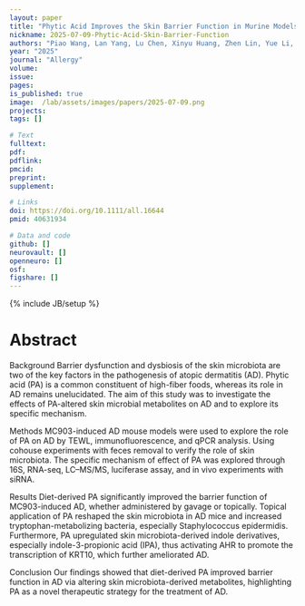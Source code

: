 ```yaml
---
layout: paper
title: "Phytic Acid Improves the Skin Barrier Function in Murine Models of Atopic Dermatitis Through Skin Microbiota-Derived Indole-3-Propionic Acid​"
nickname: 2025-07-09-Phytic-Acid-Skin-Barrier-Function
authors: "Piao Wang, Lan Yang, Lu Chen, Xinyu Huang, Zhen Lin, Yue Li, Caiyu Qi, Tianren Xu, Jianglin Zhang, Min Qi, Biao Cheng, Junjie Wang, Zhiqi Hu, Gaofeng Wang"
year: "2025"
journal: "Allergy"
volume:
issue:
pages:
is_published: true
image:  /lab/assets/images/papers/2025-07-09.png
projects:
tags: []

# Text
fulltext:
pdf:
pdflink:
pmcid:
preprint:
supplement:

# Links
doi: https://doi.org/10.1111/all.16644
pmid: 40631934

# Data and code
github: []
neurovault: []
openneuro: []
osf:
figshare: []
---
```

{% include JB/setup %}

# Abstract

Background
Barrier dysfunction and dysbiosis of the skin microbiota are two of the key factors in the pathogenesis of atopic dermatitis (AD). Phytic acid (PA) is a common constituent of high-fiber foods, whereas its role in AD remains unelucidated. The aim of this study was to investigate the effects of PA-altered skin microbial metabolites on AD and to explore its specific mechanism.

Methods
MC903-induced AD mouse models were used to explore the role of PA on AD by TEWL, immunofluorescence, and qPCR analysis. Using cohouse experiments with feces removal to verify the role of skin microbiota. The specific mechanism of effect of PA was explored through 16S, RNA-seq, LC–MS/MS, luciferase assay, and in vivo experiments with siRNA.

Results
Diet-derived PA significantly improved the barrier function of MC903-induced AD, whether administered by gavage or topically. Topical application of PA reshaped the skin microbiota in AD mice and increased tryptophan-metabolizing bacteria, especially Staphylococcus epidermidis. Furthermore, PA upregulated skin microbiota-derived indole derivatives, especially indole-3-propionic acid (IPA), thus activating AHR to promote the transcription of KRT10, which further ameliorated AD.

Conclusion
Our findings showed that diet-derived PA improved barrier function in AD via altering skin microbiota-derived metabolites, highlighting PA as a novel therapeutic strategy for the treatment of AD.
